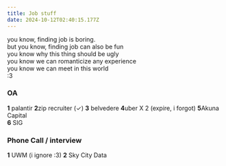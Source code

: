 ```yaml
---
title: Job stuff 
date: 2024-10-12T02:40:15.177Z
---
```




you know, finding job is boring.  
but you know, finding job can also be fun  
you know why this thing should be ugly  
you know we can romanticize any experience  
you know we can meet in this world  
:3

### OA
**1** palantir 
**2**zip recruiter (✓)
**3** belvedere
**4**uber X 2 (expire, i forgot)
**5**Akuna Capital  
**6** SIG


  
### Phone Call / interview
**1** UWM (i ignore :3)
**2** Sky City Data